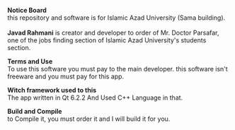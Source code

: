 **Notice Board**<br>
this repository and software is for Islamic Azad University (Sama building).<br><br>
<b>Javad Rahmani</b> is creator and developer to order of Mr. Doctor Parsafar, one of the jobs finding section of Islamic Azad University's students section.<br>

**Terms and Use**<br>
To use this software you must pay to the main developer. this software isn't freeware and you must pay for this app.<br>

**Witch framework used to this**<br>
The app written in Qt 6.2.2 And Used C++ Language in that.<br>

**Build and Compile**<br>
to Compile it, you must order it and I will build it for you.<br>

